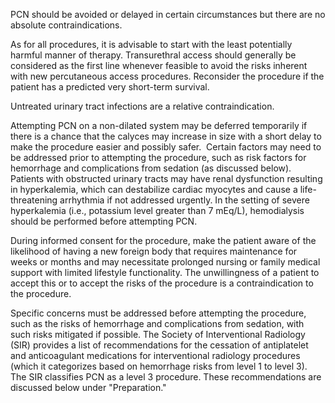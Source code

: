 PCN should be avoided or delayed in certain circumstances but there are no absolute contraindications.

As for all procedures, it is advisable to start with the least potentially harmful manner of therapy. Transurethral access should generally be considered as the first line whenever feasible to avoid the risks inherent with new percutaneous access procedures. Reconsider the procedure if the patient has a predicted very short-term survival.

Untreated urinary tract infections are a relative contraindication.

Attempting PCN on a non-dilated system may be deferred temporarily if there is a chance that the calyces may increase in size with a short delay to make the procedure easier and possibly safer.  Certain factors may need to be addressed prior to attempting the procedure, such as risk factors for hemorrhage and complications from sedation (as discussed below). Patients with obstructed urinary tracts may have renal dysfunction resulting in hyperkalemia, which can destabilize cardiac myocytes and cause a life-threatening arrhythmia if not addressed urgently. In the setting of severe hyperkalemia (i.e., potassium level greater than 7 mEq/L), hemodialysis should be performed before attempting PCN.

During informed consent for the procedure, make the patient aware of the likelihood of having a new foreign body that requires maintenance for weeks or months and may necessitate prolonged nursing or family medical support with limited lifestyle functionality. The unwillingness of a patient to accept this or to accept the risks of the procedure is a contraindication to the procedure.

Specific concerns must be addressed before attempting the procedure, such as the risks of hemorrhage and complications from sedation, with such risks mitigated if possible. The Society of Interventional Radiology (SIR) provides a list of recommendations for the cessation of antiplatelet and anticoagulant medications for interventional radiology procedures (which it categorizes based on hemorrhage risks from level 1 to level 3). The SIR classifies PCN as a level 3 procedure. These recommendations are discussed below under "Preparation."